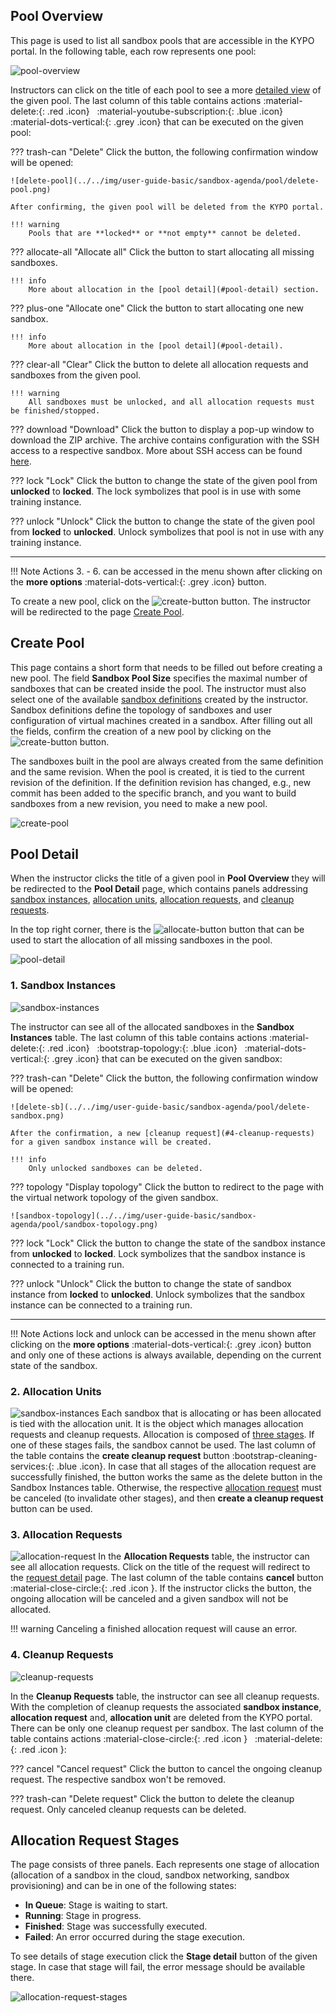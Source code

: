 ## Pool Overview

This page is used to list all sandbox pools that are accessible in the KYPO portal. In the following table, each row represents one pool: 

![pool-overview](../../img/user-guide-basic/sandbox-agenda/pool/pool-overview.png)

Instructors can click on the title of each pool to see a more [detailed view](#pool-detail) of the given pool. The last column of this table contains actions :material-delete:{: .red .icon} &nbsp; :material-youtube-subscription:{: .blue .icon} &nbsp; :material-dots-vertical:{: .grey .icon}  that can be executed on the given pool: 

??? trash-can "Delete"
    Click the button, the following confirmation window will be opened:

    ![delete-pool](../../img/user-guide-basic/sandbox-agenda/pool/delete-pool.png)

    After confirming, the given pool will be deleted from the KYPO portal.

    !!! warning
        Pools that are **locked** or **not empty** cannot be deleted.


??? allocate-all "Allocate all"
    Click the button to start allocating all missing sandboxes.

    !!! info 
        More about allocation in the [pool detail](#pool-detail) section. 

??? plus-one "Allocate one"
    Click the button to start allocating one new sandbox.

    !!! info 
        More about allocation in the [pool detail](#pool-detail).

??? clear-all "Clear"
    Click the button to delete all allocation requests and sandboxes from the given pool.

    !!! warning
        All sandboxes must be unlocked, and all allocation requests must be finished/stopped.   

??? download "Download"
    Click the button to display a pop-up window to download the ZIP archive. The archive contains configuration with the SSH access to a respective sandbox. More about SSH access can be found [here](../../user-guide-advanced/sandboxes/sandbox-access.md).


??? lock "Lock"
    Click the button to change the state of the given pool from **unlocked** to **locked**. The lock symbolizes that pool is in use with some training instance.

??? unlock "Unlock"
    Click the button to change the state of the given pool from **locked** to **unlocked**. Unlock symbolizes that pool is not in use with any training instance.   

-------------------------------------

!!! Note
    Actions 3. - 6. can be accessed in the menu shown after clicking on the **more options** :material-dots-vertical:{: .grey .icon} button.

 To create a new pool, click on the ![create-button](../../img/buttons/create-button.png) button. The instructor will be redirected to the page [Create Pool](#create-pool).


## Create Pool
This page contains a short form that needs to be filled out before creating a new pool. The field **Sandbox Pool Size** specifies the maximal number of sandboxes that can be created inside the pool. The instructor must also select one of the available [sandbox definitions](./sandbox-definition.md) created by the instructor. Sandbox definitions define the topology of sandboxes and user configuration of virtual machines created in a sandbox. After filling out all the fields, confirm the creation of a new pool by clicking on the ![create-button](../../img/buttons/create-button.png) button. 

The sandboxes built in the pool are always created from the same definition and the same revision. When the pool is created, it is tied to the current revision of the definition. If the definition revision has changed, e.g., new commit has been added to the specific branch, and you want to build sandboxes from a new revision, you need to make a new pool.
 
![create-pool](../../img/user-guide-basic/sandbox-agenda/pool/create-pool.png)


## Pool Detail
When the instructor clicks the title of a given pool in **Pool Overview** they will be redirected to the **Pool Detail** page, which contains panels addressing [sandbox instances](#1-sandbox-instances), [allocation units](#2-allocation-units), [allocation requests](#3-allocation-requests), and [cleanup requests](#4-cleanup-requests).

In the top right corner, there is the ![allocate-button](../../img/buttons/allocate-button.png) button that can be used to start the allocation of all missing sandboxes in the pool.

![pool-detail](../../img/user-guide-basic/sandbox-agenda/pool/pool-detail.png)

### 1. Sandbox Instances

![sandbox-instances](../../img/user-guide-basic/sandbox-agenda/pool/sandbox-instances-overview.png)

The instructor can see all of the allocated sandboxes in the **Sandbox Instances** table. The last column of this table contains actions :material-delete:{: .red .icon} &nbsp; :bootstrap-topology:{: .blue .icon} &nbsp; :material-dots-vertical:{: .grey .icon} that can be executed on the given sandbox:

??? trash-can "Delete"
    Click the button, the following confirmation window will be opened:

    ![delete-sb](../../img/user-guide-basic/sandbox-agenda/pool/delete-sandbox.png)

    After the confirmation, a new [cleanup request](#4-cleanup-requests) for a given sandbox instance will be created.

    !!! info 
        Only unlocked sandboxes can be deleted.

??? topology "Display topology"
    Click the button to redirect to the page with the virtual network topology of the given sandbox.

    ![sandbox-topology](../../img/user-guide-basic/sandbox-agenda/pool/sandbox-topology.png)

??? lock "Lock"
    Click the button to change the state of the sandbox instance from **unlocked** to **locked**. Lock symbolizes that the sandbox instance is connected to a training run. 

??? unlock "Unlock"
    Click the button to change the state of sandbox instance from **locked** to **unlocked**. Unlock symbolizes that the sandbox instance can be connected to a training run. 

-----------------------------------------

!!! Note
    Actions lock and unlock can be accessed in the menu shown after clicking on the **more options** :material-dots-vertical:{: .grey .icon} button and only one of these actions is always available, depending on the current state of the sandbox.


### 2. Allocation Units

![sandbox-instances](../../img/user-guide-basic/sandbox-agenda/pool/allocation-units.png)
Each sandbox that is allocating or has been allocated is tied with the allocation unit. It is the object which manages allocation requests and cleanup requests. Allocation is composed of [three stages](#allocation-request-stages). If one of these stages fails, the sandbox cannot be used. The last column of the table contains the **create cleanup request** button :bootstrap-cleaning-services:{: .blue .icon}. In case that all stages of the allocation request are successfully finished, the button works the same as the delete button in the Sandbox Instances table. Otherwise, the respective [allocation request](#3-allocation-requests) must be canceled (to invalidate other stages), and then **create a cleanup request** button can be used.

### 3. Allocation Requests

![allocation-request](../../img/user-guide-basic/sandbox-agenda/pool/allocation-requests.png)
In the **Allocation Requests** table, the instructor can see all allocation requests. Click on the title of the request will redirect to the [request detail](#allocation-request-stages) page. The last column of the table contains **cancel** button :material-close-circle:{: .red .icon }. If the instructor clicks the button, the ongoing allocation will be canceled and a given sandbox will not be allocated. 

!!! warning
    Canceling a finished allocation request will cause an error.

### 4. Cleanup Requests
![cleanup-requests](../../img/user-guide-basic/sandbox-agenda/pool/cleanup-requests.png)

In the **Cleanup Requests** table, the instructor can see all cleanup requests. With the completion of cleanup requests the associated **sandbox instance**, **allocation request** and, **allocation unit** are deleted from the KYPO portal. There can be only one cleanup request per sandbox. The last column of the table contains actions :material-close-circle:{: .red .icon } &nbsp; :material-delete:{: .red .icon }:

??? cancel "Cancel request"
    Click the button to cancel the ongoing cleanup request. The respective sandbox won't be removed.

??? trash-can "Delete request"
    Click the button to delete the cleanup request. Only canceled cleanup requests can be deleted.

## Allocation Request Stages 
The page consists of three panels. Each represents one stage of allocation (allocation of a sandbox in the cloud, sandbox networking, sandbox provisioning) and can be in one of the following states: 

* **In Queue**: Stage is waiting to start.
* **Running**: Stage in progress.
* **Finished**:  Stage was successfully executed.
* **Failed**: An error occurred during the stage execution. 

To see details of stage execution click the **Stage detail** button of the given stage. In case that stage will fail, the error message should be available there.

![allocation-request-stages](../../img/user-guide-basic/sandbox-agenda/pool/allocation-request-stages.png)
